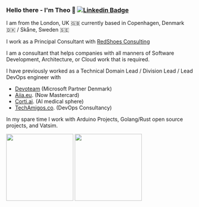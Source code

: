 ### Hello there - I'm Theo 👋 [![Linkedin Badge](https://img.shields.io/badge/-LinkedIn-0e76a8?style=flat-square&logo=Linkedin&logoColor=white)](https://www.linkedin.com/in/theo-andresier/)

I am from the London, UK 🇬🇧 currently based in Copenhagen, Denmark 🇩🇰 / Skåne, Sweden 🇸🇪

I work as a Principal Consultant with [RedShoes Consulting](https://redshoes.consulting/)

I am a consultant that helps companies with all manners of Software Development, Architecture, or Cloud work that is required.





I have previously worked as a Technical Domain Lead / Division Lead / Lead DevOps engineer with 
- [Devoteam](https://www.devoteam.com/expert-view/expert-insight-green-kubernetes-the-future/) (Microsoft Partner Denmark)
- [Aiia.eu](https://www.aiia.eu/). (Now Mastercard) 
- [Corti.ai](https://www.corti.ai/). (AI medical sphere)
- [TechAmigos.co](https://techamigos.co/). (DevOps Consultancy)

In my spare time I work with Arduino Projects, Golang/Rust open source projects, and Vatsim. 
<p>
  <img height="180em" src="https://github-readme-stats.vercel.app/api?username=Threpio&show_icons=true&hide_border=true&&count_private=true&include_all_commits=true" />
  <img height="180em" src="https://github-readme-stats.vercel.app/api/top-langs/?username=Threpio&&show_icons=true&hide_border=true&layout=compact&langs_count=8"/>
</p>


